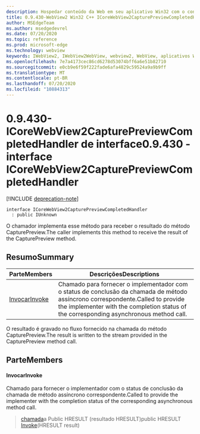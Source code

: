 ```yaml
---
description: Hospedar conteúdo da Web em seu aplicativo Win32 com o controle WebView2 do Microsoft Edge
title: 0.9.430-WebView2 Win32 C++ ICoreWebView2CapturePreviewCompletedHandler
author: MSEdgeTeam
ms.author: msedgedevrel
ms.date: 07/20/2020
ms.topic: reference
ms.prod: microsoft-edge
ms.technology: webview
keywords: IWebView2, IWebView2WebView, webview2, WebView, aplicativos Win32, Win32, Edge, ICoreWebView2, ICoreWebView2Host, controle do navegador, HTML Edge
ms.openlocfilehash: 7e7a4173cec86cd6278d53074bff6a6e51b82710
ms.sourcegitcommit: e0cb9e6f59f222fade6afa4829c59524a9a9b9ff
ms.translationtype: MT
ms.contentlocale: pt-BR
ms.lasthandoff: 07/20/2020
ms.locfileid: "10884313"
---
```

# <span data-ttu-id="686df-104">0.9.430-ICoreWebView2CapturePreviewCompletedHandler de interface</span><span class="sxs-lookup"><span data-stu-id="686df-104">0.9.430 - interface ICoreWebView2CapturePreviewCompletedHandler</span></span> 

[!INCLUDE [deprecation-note](../../includes/deprecation-note.md)]

```
interface ICoreWebView2CapturePreviewCompletedHandler
  : public IUnknown
```

<span data-ttu-id="686df-105">O chamador implementa esse método para receber o resultado do método CapturePreview.</span><span class="sxs-lookup"><span data-stu-id="686df-105">The caller implements this method to receive the result of the CapturePreview method.</span></span>

## <span data-ttu-id="686df-106">Resumo</span><span class="sxs-lookup"><span data-stu-id="686df-106">Summary</span></span>

 <span data-ttu-id="686df-107">Parte</span><span class="sxs-lookup"><span data-stu-id="686df-107">Members</span></span>                        | <span data-ttu-id="686df-108">Descrições</span><span class="sxs-lookup"><span data-stu-id="686df-108">Descriptions</span></span>
--------------------------------|---------------------------------------------
[<span data-ttu-id="686df-109">Invocar</span><span class="sxs-lookup"><span data-stu-id="686df-109">Invoke</span></span>](#invoke) | <span data-ttu-id="686df-110">Chamado para fornecer o implementador com o status de conclusão da chamada de método assíncrono correspondente.</span><span class="sxs-lookup"><span data-stu-id="686df-110">Called to provide the implementer with the completion status of the corresponding asynchronous method call.</span></span>

<span data-ttu-id="686df-111">O resultado é gravado no fluxo fornecido na chamada do método CapturePreview.</span><span class="sxs-lookup"><span data-stu-id="686df-111">The result is written to the stream provided in the CapturePreview method call.</span></span>

## <span data-ttu-id="686df-112">Parte</span><span class="sxs-lookup"><span data-stu-id="686df-112">Members</span></span>

#### <span data-ttu-id="686df-113">Invocar</span><span class="sxs-lookup"><span data-stu-id="686df-113">Invoke</span></span> 

<span data-ttu-id="686df-114">Chamado para fornecer o implementador com o status de conclusão da chamada de método assíncrono correspondente.</span><span class="sxs-lookup"><span data-stu-id="686df-114">Called to provide the implementer with the completion status of the corresponding asynchronous method call.</span></span>

> <span data-ttu-id="686df-115">[chamada](#invoke)a Public HRESULT (resultado HRESULT)</span><span class="sxs-lookup"><span data-stu-id="686df-115">public HRESULT [Invoke](#invoke)(HRESULT result)</span></span>

